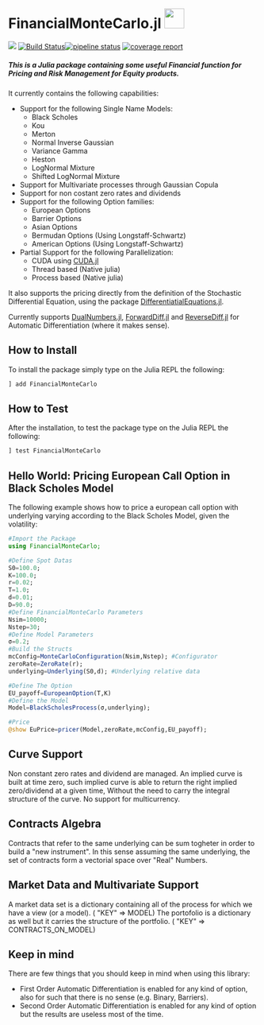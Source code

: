 # FinancialMonteCarlo.jl <img src="etc/logo.png" width="40">  

[![](https://img.shields.io/badge/docs-dev-blue.svg)](https://rcalxrc08.gitlab.io/FinancialMonteCarlo.jl/)
[![Build Status](https://travis-ci.com/rcalxrc08/FinancialMonteCarlo.jl.svg?branch=master)](https://travis-ci.com/rcalxrc08/FinancialMonteCarlo.jl)[![pipeline status](https://gitlab.com/rcalxrc08/FinancialMonteCarlo.jl/badges/master/pipeline.svg)](https://gitlab.com/rcalxrc08/FinancialMonteCarlo.jl/commits/master) [![coverage report](https://gitlab.com/rcalxrc08/FinancialMonteCarlo.jl/badges/master/coverage.svg)](https://gitlab.com/rcalxrc08/FinancialMonteCarlo.jl/commits/master)
##### This is a Julia package containing some useful Financial function for Pricing and Risk Management for Equity products.

It currently contains the following capabilities:

- Support for the following Single Name Models:
    - Black Scholes
    - Kou
    - Merton
    - Normal Inverse Gaussian
    - Variance Gamma
    - Heston
    - LogNormal Mixture
    - Shifted LogNormal Mixture
- Support for Multivariate processes through Gaussian Copula
- Support for non costant zero rates and dividends
- Support for the following Option families:
    - European Options 
    - Barrier Options
    - Asian Options
    - Bermudan Options (Using Longstaff-Schwartz)
    - American Options (Using Longstaff-Schwartz)
- Partial Support for the following Parallelization:
    - CUDA using  [CUDA.jl](https://github.com/JuliaGPU/CUDA.jl)
    - Thread based (Native julia)
	- Process based (Native julia)

It also supports the pricing directly from the definition of the Stochastic Differential Equation, using the package [DifferentiatialEquations.jl](https://github.com/JuliaDiffEq/DifferentialEquations.jl).

Currently supports [DualNumbers.jl](https://github.com/JuliaDiff/DualNumbers.jl), [ForwardDiff.jl](https://github.com/JuliaDiff/ForwardDiff.jl) and [ReverseDiff.jl](https://github.com/JuliaDiff/ReverseDiff.jl)
for Automatic Differentiation (where it makes sense).

## How to Install
To install the package simply type on the Julia REPL the following:
```julia
] add FinancialMonteCarlo
```
## How to Test
After the installation, to test the package type on the Julia REPL the following:
```julia
] test FinancialMonteCarlo
```
## Hello World: Pricing European Call Option in Black Scholes Model
The following example shows how to price a european call option with underlying varying according to the Black Scholes Model, given the volatility:
```julia
#Import the Package
using FinancialMonteCarlo;

#Define Spot Datas
S0=100.0;
K=100.0;
r=0.02;
T=1.0;
d=0.01;
D=90.0;
#Define FinancialMonteCarlo Parameters
Nsim=10000;
Nstep=30;
#Define Model Parameters
σ=0.2;
#Build the Structs
mcConfig=MonteCarloConfiguration(Nsim,Nstep); #Configurator
zeroRate=ZeroRate(r);
underlying=Underlying(S0,d); #Underlying relative data

#Define The Option
EU_payoff=EuropeanOption(T,K)
#Define the Model
Model=BlackScholesProcess(σ,underlying);

#Price
@show EuPrice=pricer(Model,zeroRate,mcConfig,EU_payoff);
```

## Curve Support
Non constant zero rates and dividend are managed.
An implied curve is built at time zero, such implied curve is able to return the right implied zero/dividend at a given time,
Without the need to carry the integral structure of the curve.
No support for multicurrency.

## Contracts Algebra
Contracts that refer to the same underlying can be sum togheter in order to build a "new instrument".
In this sense assuming the same underlying, the set of contracts form a vectorial space over "Real" Numbers.

## Market Data and Multivariate Support
A market data set is a dictionary containing all of the process for which we have a view (or a model). ( "KEY" => MODEL)
The portofolio is a dictionary as well but it carries the structure of the portfolio. ( "KEY" => CONTRACTS_ON_MODEL)

## Keep in mind
There are few things that you should keep in mind when using this library:
- First Order Automatic Differentiation is enabled for any kind of option, also for such that there is no sense (e.g. Binary, Barriers).
- Second Order Automatic Differentiation is enabled for any kind of option but the results are useless most of the time.

